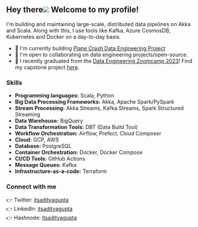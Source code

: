 ## Hey there![](https://user-images.githubusercontent.com/18350557/176309783-0785949b-9127-417c-8b55-ab5a4333674e.gif) Welcome to my profile!

I'm building and maintaining large-scale, distributed data pipelines on Akka and Scala. Along with this, I use tools like Kafka, Azure CosmosDB, Kubernetes and Docker on a day-to-day basis.

* 🧠 I'm currently building [Plane Crash Data Engineering Project](https://github.com/itsadityagupta/plane-crash-de-project)
* 👋 I'm open to collaborating on data engineering projects/open-source.
* 🎉 I recently graduated from the [Data Engineering Zoomcamp 2023](https://drive.google.com/file/d/1qHF3cGu0pwRDcOhpyx19EdB3ehGXTFN6/view?usp=share_link)! Find my capstone project [here](https://github.com/itsadityagupta/yelposphere).

### Skills

* **Programming languages:** Scala, Python
* **Big Data Processing Frameworks:** Akka, Apache Spark/PySpark
* **Stream Processing:** Akka Streams, Kafka Streams, Spark Structured Streaming
* **Data Warehouse:** BigQuery
* **Data Transformation Tools:** DBT (Data Build Tool)
* **Workflow Orchestration:** Airflow, Prefect, Cloud Composer
* **Cloud:** GCP, AWS
* **Database:** PostgreSQL
* **Container Orchestration:** Docker, Docker Compose
* **CI/CD Tools:** GitHub Actions
* **Message Queues:** Kafka
* **Infrastructure-as-a-code:** Terraform

### Connect with me

👉 Twitter: [itsadityagupta](https://twitter.com/itsadityagupta)<br>
👉 LinkedIn: [itsadityagupta](https://linkedin.com/in/itsadityagupta)<br>
👉 Hashnode: [itsadityagupta](https://itsadityagupta.hashnode.dev/)
